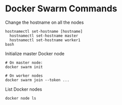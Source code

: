 # Docker Swarm Commands

Change the hostname on all the nodes
```
hostnamectl set-hostname [hostname]
  hostnamectl set-hostname master
  hostnamectl set-hostname worker1
bash
```

Initialize master Docker node
```
# On master node:
docker swarm init

# On worker nodes
docker swarm join --token ...
```

List Docker nodes
```
docker node ls
```
